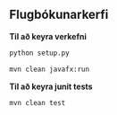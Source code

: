 ## Flugbókunarkerfi

**Til að keyra verkefni**

```bash
python setup.py
```

```bash
mvn clean javafx:run
```


**Til að keyra junit tests**

```bash
mvn clean test
```